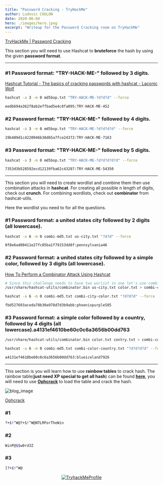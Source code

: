 ```yaml
---
title: "Password Cracking - TryHackMe"
author: Ludovic COULON
date: 2020-06-04
hero: ./images/hero.jpeg
excerpt: "Writeup for the Password Cracking room on TryHackMe"
---
```


[TryHackMe | Password Cracking](https://tryhackme.com/room/passwordcracking)

This section you will need to use Hashcat to **bruteforce** the hash by using the given **password format**.

---

### #1 Password format: "TRY-HACK-ME-" followed by 3 digits.

[Hashcat Tutorial - The basics of cracking passwords with hashcat - Laconic Wolf](https://laconicwolf.com/2018/09/29/hashcat-tutorial-the-basics-of-cracking-passwords-with-hashcat/)

```bash
hashcat -a 3 -m 0 md5bop.txt "TRY-HACK-ME-?d?d?d" --force
```

```bash
eedb694a362f8ab2effbad5e4c8fa095:TRY-HACK-ME-452
```

### #2 Password format: "TRY-HACK-ME-" followed by 4 digits.

```bash
hashcat -a 3 -m 0 md5bop.txt "TRY-HACK-ME-?d?d?d?d" --force
```

```bash
19b489d1c4220946b38d65a7fce24372:TRY-HACK-ME-7163
```

### #3 Password format: "TRY-HACK-ME-" followed by 5 digits.

```bash
hashcat -a 3 -m 0 md5bop.txt "TRY-HACK-ME-?d?d?d?d?d" --force
```

```bash
7353d3b528592ecd12139fba62c43287:TRY-HACK-ME-54350
```

---

This section you will need to create wordlist and combine them then use combination attacks in **hashcat**. For creating all possible n length of digits, check out **crunch**. For combining wordlists, check out **combinator** from hashcat-utils.

Here the wordlist you need to for all the questions.

### #1 Password format: a united states city followed by 2 digits (all lowercase).

```bash
hashcat -a 6 -m 0 combi-md5.txt us-city.txt "?d?d" --force
```

```bash
0f8e6ad80411e27fc85ba1f79153dd8f:pennsylvania46
```

### #2 Password format: a united states city followed by a simple color, followed by 3 digits (all lowercase).

[How To Perform a Combinator Attack Using Hashcat](https://www.4armed.com/blog/hashcat-combinator-attack/)

```bash
# Since this challenge needs to have two worlist in one let's use combinator (hashcat utils)
/usr/share/hashcat-utils/combinator.bin us-city.txt color.txt > combi-city-color.txt
```

```bash
hashcat -a 6 -m 0 combi-md5.txt combi-city-color.txt "?d?d?d" --force
```

```bash
fbd527693aceda78b30a978d7d3b9abb:phoenixpurple585
```

### #3 Password format: a simple color followed by a country, followed by 4 digits (all lowercase).a4131ef4610be60c0c6a3656b00dd763

```bash
/usr/share/hashcat-utils/combinator.bin color.txt contry.txt > combi-color-country.txt
```

```bash
hashcat -a 6 -m 0 combi-md5.txt combi-color-country.txt "?d?d?d?d" --force
```

```bash
a4131ef4610be60c0c6a3656b00dd763:blueiceland7926
```

---

This section is you will learn how to use **rainbow tables** to crack hash. The rainbow table(**just need XP special to get all hash**) can be found **[here](http://ophcrack.sourceforge.net/tables.php)**, you will need to use **[Ophcrack](http://ophcrack.sourceforge.net/download.php)** to load the table and crack the hash.

<div className="Image__Medium">
  <img src="https://imgur.com/zS0lftk.png" alt="blog_image" />
</div>

[Ophcrack](https://ophcrack.sourceforge.io/tables.php)

### #1

```bash
?+$!^W@?+$!^W@NTLMForTheWin
```

### #2

```bash
WinP@$$w0rd3Z
```

### #3

```bash
]?+$!^W@
```

<center>
  <a href="https://tryhackme.com/p/boperXD" target="_blank">
    <img src="https://tryhackme-badges.s3.amazonaws.com/boperXD.png" alt="TryhackMeProfile" />
  </a>
</center>
